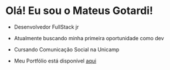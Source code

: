 <h1>Olá! Eu sou o Mateus Gotardi!</h1>

- Desenvolvedor FullStack jr

- Atualmente buscando minha primeira oportunidade como dev

- Cursando Comunicação Social na Unicamp

- Meu Portfólio está disponível <a href="https://mateusgotardi.herokuapp.com" target='blank'>aqui</a>
